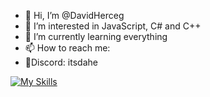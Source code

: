 - 👋 Hi, I’m @DavidHerceg
- 👀 I’m interested in JavaScript, C# and C++
- 🌱 I’m currently learning everything
- 📫 How to reach me:
- 👾Discord: itsdahe


[![My Skills](https://skillicons.dev/icons?i=html,css,js)](https://skillicons.dev)
<!---
DavidHerceg/DavidHerceg is a ✨ special ✨ repository because its `README.md` (this file) appears on your GitHub profile.
You can click the Preview link to take a look at your changes.
--->
